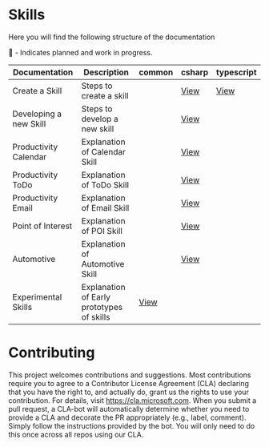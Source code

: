 # Skills

Here you will find the following structure of the documentation

:runner: - Indicates planned and work in progress.

| Documentation          | Description                               | common                                  | csharp                                     | typescript                                     |
|------------------------|-------------------------------------------|-----------------------------------------|--------------------------------------------|------------------------------------------------|
| Create a Skill         | Steps to create a skill                   |                                         | [View](./csharp/create.md)                 | [View](./typescript/create.md)                 |
| Developing a new Skill | Steps to develop a new skill              |                                         | [View](./csharp/developing-a-new-skill.md) |                                                |
| Productivity Calendar  | Explanation of Calendar Skill             |                                         | [View](./csharp/productivity-calendar.md)  |                                                |
| Productivity ToDo      | Explanation of ToDo Skill                 |                                         | [View](./csharp/productivity-todo.md)      |                                                |
| Productivity Email     | Explanation of Email Skill                |                                         | [View](./csharp/productivity-email.md)     |                                                |
| Point of Interest      | Explanation of POI Skill                  |                                         | [View](./csharp/pointofinterest.md)        |                                                |
| Automotive             | Explanation of Automotive Skill           |                                         | [View](./csharp/automotive.md)             |                                                | 
| Experimental Skills    | Explanation of Early prototypes of skills | [View](./common/experimental-skills.md) |                                            |                                                |           

# Contributing
This project welcomes contributions and suggestions.  Most contributions require you to agree to a
Contributor License Agreement (CLA) declaring that you have the right to, and actually do, grant us
the rights to use your contribution. For details, visit https://cla.microsoft.com.
When you submit a pull request, a CLA-bot will automatically determine whether you need to provide
a CLA and decorate the PR appropriately (e.g., label, comment). Simply follow the instructions
provided by the bot. You will only need to do this once across all repos using our CLA.